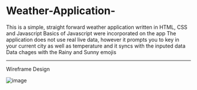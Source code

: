 # Weather-Application-
This is a simple, straight forward weather application written in HTML, CSS and Javascript 
Basics of Javascript were incorporated on the app
The application does not use real live data, however it prompts you to key in your current city as well as temperature and it syncs with the inputed data
Data chages with the Rainy and Sunny emojis

****

Wireframe Design

![image](https://github.com/Dimpho-Mokoena/Weather-Application-/assets/130166726/c3c53127-d95f-45fc-b28b-4511e4fb9572)
